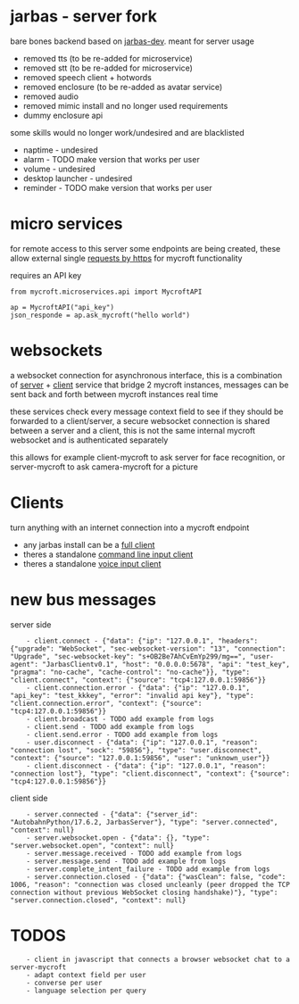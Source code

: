 # jarbas - server fork

bare bones backend based on [jarbas-dev](https://github.com/JarbasAl/jarbas-core/tree/dev). meant for server usage

* removed tts (to be re-added for microservice)
* removed stt (to be re-added for microservice)
* removed speech client + hotwords
* removed enclosure (to be re-added as avatar service)
* removed audio
* removed mimic install and no longer used requirements
* dummy enclosure api

some skills would no longer work/undesired and are blacklisted

* naptime - undesired
* alarm - TODO make version that works per user
* volume - undesired
* desktop launcher - undesired
* reminder - TODO make version that works per user

# micro services

for remote access to this server some endpoints are being created, these allow
 external single [requests by https](https://github.com/JarbasAl/jarbas-core/tree/server/mycroft/microservices) for mycroft functionality

requires an API key

    from mycroft.microservices.api import MycroftAPI

    ap = MycroftAPI("api_key")
    json_responde = ap.ask_mycroft("hello world")


# websockets

a websocket connection for asynchronous interface, this is a combination of
[server](https://github.com/JarbasAl/jarbas-core/blob/server/mycroft/client/server/main.py) + [client](https://github.com/JarbasAl/jarbas-core/blob/server/mycroft/client/server/client.py) service that bridge 2 mycroft instances, messages can
be sent back and forth between mycroft instances real time

these services check every message context field to see if they should be
forwarded to a client/server, a secure websocket connection is shared between
a server and a client, this is not the same internal mycroft websocket and is
authenticated separately

this allows for example client-mycroft to ask server for face recognition, or
server-mycroft to ask camera-mycroft for a picture

# Clients

turn anything with an internet connection into a mycroft endpoint

- any jarbas install can be a [full client](https://github.com/JarbasAl/jarbas-core/blob/server/mycroft/client/server/client.py)
- theres a standalone [command line input client](https://github.com/JarbasAl/jarbas-core/blob/server/mycroft/client/server/standalone_cli_client.py)
- theres a standalone [voice input client](https://github.com/JarbasAl/jarbas-core/blob/server/mycroft/client/server/standalone_voice_client.py)


# new bus messages

server side

        - client.connect - {"data": {"ip": "127.0.0.1", "headers": {"upgrade": "WebSocket", "sec-websocket-version": "13", "connection": "Upgrade", "sec-websocket-key": "s+OB2Be7AhCvEmYp299/mg==", "user-agent": "JarbasClientv0.1", "host": "0.0.0.0:5678", "api": "test_key", "pragma": "no-cache", "cache-control": "no-cache"}}, "type": "client.connect", "context": {"source": "tcp4:127.0.0.1:59856"}}
        - client.connection.error - {"data": {"ip": "127.0.0.1", "api_key": "test_kkkey", "error": "invalid api key"}, "type": "client.connection.error", "context": {"source": "tcp4:127.0.0.1:59856"}}
        - client.broadcast - TODO add example from logs
        - client.send - TODO add example from logs
        - client.send.error - TODO add example from logs
        - user.disconnect - {"data": {"ip": "127.0.0.1", "reason": "connection lost", "sock": "59856"}, "type": "user.disconnect", "context": {"source": "127.0.0.1:59856", "user": "unknown_user"}}
        - client.disconnect - {"data": {"ip": "127.0.0.1", "reason": "connection lost"}, "type": "client.disconnect", "context": {"source": "tcp4:127.0.0.1:59856"}}


client side

        - server.connected - {"data": {"server_id": "AutobahnPython/17.6.2, JarbasServer"}, "type": "server.connected", "context": null}
        - server.websocket.open - {"data": {}, "type": "server.websocket.open", "context": null}
        - server.message.received - TODO add example from logs
        - server.message.send - TODO add example from logs
        - server.complete_intent_failure - TODO add example from logs
        - server.connection.closed - {"data": {"wasClean": false, "code": 1006, "reason": "connection was closed uncleanly (peer dropped the TCP connection without previous WebSocket closing handshake)"}, "type": "server.connection.closed", "context": null}



# TODOS

        - client in javascript that connects a browser websocket chat to a server-mycroft
        - adapt context field per user
        - converse per user
        - language selection per query

